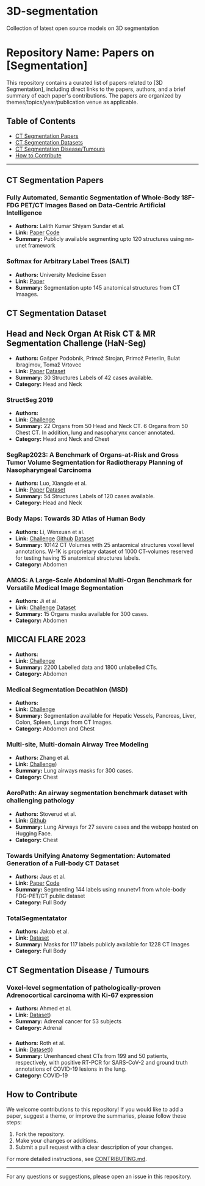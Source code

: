 # 3D-segmentation
Collection of latest open source models on 3D segmentation

# Repository Name: Papers on [Segmentation]

This repository contains a curated list of papers related to [3D Segmentation], including direct links to the papers, authors, and a brief summary of each paper's contributions. The papers are organized by themes/topics/year/publication venue as applicable.

## Table of Contents
- [CT Segmentation Papers](#theme1)
- [CT Segmentation Datasets](#theme2)
- [CT Segmentation Disease/Tumours](#theme3)
- [How to Contribute](#how-to-contribute)

---

## <a name="theme1"></a>CT Segmentation Papers

### Fully Automated, Semantic Segmentation of Whole-Body 18F-FDG PET/CT Images Based on Data-Centric Artificial Intelligence
- **Authors:** Lalith Kumar Shiyam Sundar et al.
- **Link:** [Paper](https://jnm.snmjournals.org/content/63/12/1941) [Code](https://github.com/ENHANCE-PET/MOOSE)
- **Summary:** Publicly available segmenting upto 120 structures using nn-unet framework

### Softmax for Arbitrary Label Trees (SALT)
- **Authors:** University Medicine Essen
- **Link:** [Paper](https://github.com/UMEssen/SALT)
- **Summary:** Segmentation upto 145 anatomical structures from CT Imaages. 

## <a name="theme2"></a>CT Segmentation Dataset

## Head and Neck Organ At Risk CT & MR Segmentation Challenge (HaN-Seg)
- **Authors:** Gašper Podobnik, Primož Strojan, Primož Peterlin, Bulat Ibragimov, Tomaž Vrtovec
- **Link:** [Paper](https://aapm.onlinelibrary.wiley.com/doi/full/10.1002/mp.16197) [Dataset](https://han-seg2023.grand-challenge.org/)
- **Summary:** 30 Structures Labels of 42 cases available.
- **Category:** Head and Neck

### StructSeg 2019 
- **Authors:** 
- **Link:** [Challenge](https://structseg2019.grand-challenge.org/)
- **Summary:** 22 Organs from 50 Head and Neck CT. 6 Organs from 50 Chest CT. In addition, lung and nasopharynx cancer annotated.
- **Category:** Head and Neck and Chest

### SegRap2023: A Benchmark of Organs-at-Risk and Gross Tumor Volume Segmentation for Radiotherapy Planning of Nasopharyngeal Carcinoma
- **Authors:** Luo, Xiangde et al. 
- **Link:** [Paper](https://arxiv.org/abs/2312.09576) [Dataset](https://segrap2023.grand-challenge.org/dataset/)
- **Summary:** 54 Structures Labels of 120 cases available.
- **Category:** Head and Neck

### Body Maps: Towards 3D Atlas of Human Body
- **Authors:** Li, Wenxuan et al.
- **Link:** [Challenge](https://codalab.lisn.upsaclay.fr/competitions/16919) [Github](https://github.com/johnson111788/BodyMaps) [Dataset](https://zenodo.org/records/10687640)
- **Summary:** 10142 CT Volumes with 25 antaomical structures voxel level annotations. W-1K is proprietary dataset of 1000 CT-volumes reserved for testing having 15 anatomical structures labels. 
- **Category:** Abdomen

### AMOS: A Large-Scale Abdominal Multi-Organ Benchmark for Versatile Medical Image Segmentation
- **Authors:** Ji et al. 
- **Link:** [Challenge](https://amos22.grand-challenge.org/) [Dataset](https://zenodo.org/records/7155725#.Y0OOCOxBztM)
- **Summary:** 15 Organs masks available for 300 cases.
- **Category:** Abdomen

## MICCAI FLARE 2023
- **Authors:** 
- **Link:** [Challenge](https://codalab.lisn.upsaclay.fr/competitions/12239)
- **Summary:** 2200 Labelled data and 1800 unlabelled CTs. 
- **Category:** Abdomen
  
### Medical Segmentation Decathlon (MSD)
- **Authors:** 
- **Link:** [Challenge](https://decathlon-10.grand-challenge.org/)
- **Summary:** Segmentation available for Hepatic Vessels, Pancreas, Liver, Colon, Spleen, Lungs from CT Images.
- **Category:** Abdomen and Chest

### Multi-site, Multi-domain Airway Tree Modeling
- **Authors:** Zhang et al.
- **Link:** [Challenge](https://atm22.grand-challenge.org/dataset/))
- **Summary:** Lung airways masks for 300 cases.
- **Category:** Chest

### AeroPath: An airway segmentation benchmark dataset with challenging pathology
- **Authors:** Stoverud et al.
- **Link:** [Github](https://github.com/raidionics/AeroPath)
- **Summary:** Lung Airways for 27 severe cases and the webapp hosted on Hugging Face.
- **Category:** Chest

### Towards Unifying Anatomy Segmentation: Automated Generation of a Full-body CT Dataset
- **Authors:** Jaus et al. 
- **Link:** [Paper](https://arxiv.org/abs/2307.13375) [Code](https://github.com/alexanderjaus/AtlasDataset.git)
- **Summary:** Segmenting 144 labels using nnunetv1 from whole-body FDG-PET/CT public dataset
- **Category:** Full Body

### TotalSegmentatator
- **Authors:** Jakob et al. 
- **Link:** [Dataset](https://zenodo.org/records/10047292)
- **Summary:** Masks for 117 labels publicly available for 1228 CT Images
- **Category:** Full Body
## <a name="theme2"></a>CT Segmentation Disease / Tumours 

### Voxel-level segmentation of pathologically-proven Adrenocortical carcinoma with Ki-67 expression
- **Authors:** Ahmed et al. 
- **Link:** [Dataset](https://www.cancerimagingarchive.net/collection/adrenal-acc-ki67-seg/))
- **Summary:** Adrenal cancer for 53 subjects 
- **Category:** Adrenal

### 
- **Authors:** Roth et al. 
- **Link:** [Dataset](https://covid-segmentation.grand-challenge.org/)))
- **Summary:** Unenhanced chest CTs from 199 and 50 patients, respectively, with positive RT-PCR for SARS-CoV-2 and ground truth annotations of COVID-19 lesions in the lung.
- **Category:** COVID-19
  

## <a name="how-to-contribute"></a>How to Contribute

We welcome contributions to this repository! If you would like to add a paper, suggest a theme, or improve the summaries, please follow these steps:

1. Fork the repository.
2. Make your changes or additions.
3. Submit a pull request with a clear description of your changes.

For more detailed instructions, see [CONTRIBUTING.md](LINK_TO_YOUR_CONTRIBUTING_GUIDELINES).

---

For any questions or suggestions, please open an issue in this repository.
